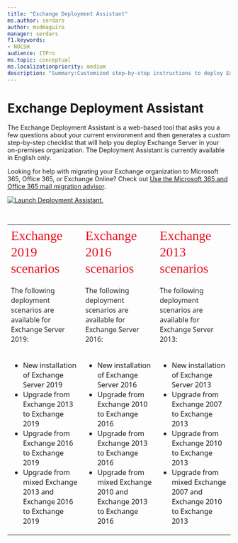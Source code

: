 ```yaml
---
title: "Exchange Deployment Assistant"
ms.author: serdars
author: msdmaguire
manager: serdars
f1.keywords:
- NOCSH
audience: ITPro
ms.topic: conceptual
ms.localizationpriority: medium
description: "Summary:Customized step-by-step instructions to deploy Exchange Server."
---
```


# Exchange Deployment Assistant

The Exchange Deployment Assistant is a web-based tool that asks you a few questions about your current environment and then generates a custom step-by-step checklist that will help you deploy Exchange Server in your on-premises organization. The Deployment Assistant is currently available in English only.

Looking for help with migrating your Exchange organization to Microsoft 365, Office 365, or Exchange Online? Check out [Use the Microsoft 365 and Office 365 mail migration advisor](../ExchangeHybrid/mail-migration-jump.md).

[![Launch Deployment Assistant.](media/ExchangeDeploymentAssistant.png)](https://assistants.microsoft.com/)

<br>

<html>
<head>
</head>
<body>
<table style="text-align: left; width: 100%;" border="0" cellpadding="2" cellspacing="2">
  <tbody>
    <tr>
      <td style="font-family: Segoe UI Light;">
      <h2 style="border: 0px none ; margin: 4px 0px 15px; padding: 0px; font-style: normal; font-variant: normal; font-weight: 100; font-size: 1.846em; line-height: 1.238; font-size-adjust: none; font-stretch: normal; color: rgb(232, 17, 35); height: auto; white-space: normal; overflow: visible; letter-spacing: normal; orphans: 2; text-align: start; text-indent: 0px; text-transform: none; widows: 2; word-spacing: 0px;">Exchange 2019 scenarios</h2>
      </td>
      <td style="font-family: Segoe UI Light;">
      <h2 style="border: 0px none ; margin: 4px 0px 15px; padding: 0px; font-style: normal; font-variant: normal; font-weight: 100; font-size: 1.846em; line-height: 1.238; font-size-adjust: none; font-stretch: normal; color: rgb(232, 17, 35); height: auto; white-space: normal; overflow: visible; letter-spacing: normal; orphans: 2; text-align: start; text-indent: 0px; text-transform: none; widows: 2; word-spacing: 0px;">Exchange 2016 scenarios</h2>
      </td>
      <td style="font-family: Segoe UI Light;">
      <h2 style="border: 0px none ; margin: 4px 0px 15px; padding: 0px; font-style: normal; font-variant: normal; font-weight: 100; font-size: 1.846em; line-height: 1.238; font-size-adjust: none; font-stretch: normal; color: rgb(232, 17, 35); height: auto; white-space: normal; overflow: visible; letter-spacing: normal; orphans: 2; text-align: start; text-indent: 0px; text-transform: none; widows: 2; word-spacing: 0px;">Exchange 2013 scenarios</h2>
      </td>
    </tr>
    <tr>
      <td style="vertical-align: middle;">
      <p style="border: 0px none ; margin: 0px 0px 15px; padding: 0px; font-weight: 400; font-style: normal; font-family: &quot;Segoe UI&quot;,&quot;Lucida Grande&quot;,Verdana,Arial,Helvetica,sans-serif; color: rgb(42, 42, 42); font-size: 13.0093px; letter-spacing: normal; orphans: 2; text-align: start; text-indent: 0px; text-transform: none; white-space: normal; widows: 2; word-spacing: 0px;"><big>The following deployment scenarios are available for Exchange Server 2019:</big></p>
      </td>
      <td style="vertical-align: middle;">
      <p style="border: 0px none ; margin: 0px 0px 15px; padding: 0px; font-weight: 400; font-style: normal; font-family: &quot;Segoe UI&quot;,&quot;Lucida Grande&quot;,Verdana,Arial,Helvetica,sans-serif; color: rgb(42, 42, 42); font-size: 13.0093px; letter-spacing: normal; orphans: 2; text-align: start; text-indent: 0px; text-transform: none; white-space: normal; widows: 2; word-spacing: 0px;"><big>The following deployment scenarios are available for Exchange Server 2016:</big></p>
      </td>
      <td>
      <p style="border: 0px none ; margin: 0px 0px 15px; padding: 0px; font-weight: 400; font-style: normal; font-family: &quot;Segoe UI&quot;,&quot;Lucida Grande&quot;,Verdana,Arial,Helvetica,sans-serif; color: rgb(42, 42, 42); font-size: 13.0093px; letter-spacing: normal; orphans: 2; text-align: start; text-indent: 0px; text-transform: none; white-space: normal; widows: 2; word-spacing: 0px;"><big>The following deployment scenarios are available for Exchange Server 2013:</big></p>
      </td>
    </tr>
    <tr>
      <td style="font-family: Segoe UI; vertical-align: top;">
      <ul>
        <li>New installation of Exchange Server 2019</li>
        <li>Upgrade from Exchange 2013 to Exchange 2019</li>
        <li>Upgrade from Exchange 2016 to Exchange 2019</li>
        <li>Upgrade from mixed Exchange 2013 and Exchange 2016 to Exchange 2019</li>
      </ul>
      </td>
      <td style="font-family: Segoe UI; vertical-align: top;">
      <ul>
        <li>New installation of Exchange Server 2016</li>
        <li>Upgrade from Exchange 2010 to Exchange 2016</li>
        <li>Upgrade from Exchange 2013 to Exchange 2016</li>
        <li>Upgrade from mixed Exchange 2010 and Exchange 2013 to Exchange 2016</li>
      </ul>
      </td>
      <td style="font-family: Segoe UI; vertical-align: top;">
      <ul>
        <li>New installation of Exchange Server 2013</li>
        <li>Upgrade from Exchange 2007 to Exchange 2013</li>
        <li>Upgrade from Exchange 2010 to Exchange 2013</li>
        <li>Upgrade from mixed Exchange 2007 and Exchange 2010 to Exchange 2013</li>
      </ul>
      </td>
    </tr>
  </tbody>
</table>
</body>
</html>

